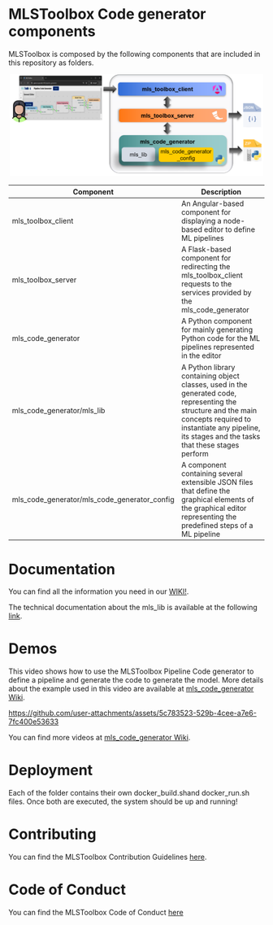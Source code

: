 # MLSToolbox Code generator components

MLSToolbox is composed by the following components that are included in this repository as folders.

<p align="center" width="100%">
   <img src="https://github.com/MLSToolbox/.github/blob/main/media/mls_code_generator/mls_code_generator_architecture.png" alt="MLSToolbox Code Generator architecture" width="500">
</p>

| Component| Description |
| ---------| ----------- |
| mls_toolbox_client | An Angular-based component for displaying a node-based editor to define ML pipelines |
| mls_toolbox_server | A Flask-based component for redirecting the mls_toolbox_client requests to the services provided by the mls_code_generator |
| mls_code_generator | A Python component for mainly generating Python code for the ML pipelines represented in the editor |
| mls_code_generator/mls_lib | A Python library containing object classes, used in the generated code, representing the structure and the main concepts required to instantiate any pipeline, its stages and the tasks that these stages perform |
| mls_code_generator/mls_code_generator_config | A component containing several extensible JSON files that define the graphical elements of the graphical editor representing the predefined steps of a ML pipeline |

# Documentation
You can find all the information you need in our [WIKI!](https://github.com/MLSToolbox/mls_code_generator/wiki).

The technical documentation about the mls_lib is available at the following [link](https://mlstoolbox.github.io/mls_lib/).

# Demos
This video shows how to use the MLSToolbox Pipeline Code generator to define a pipeline and generate the code to generate the model. More details about the example used in this video are available at [mls_code_generator Wiki](https://github.com/MLSToolbox/mls_code_generator/wiki/Diabetes-prediction).

https://github.com/user-attachments/assets/5c783523-529b-4cee-a7e6-7fc400e53633

You can find more videos at [mls_code_generator Wiki](https://github.com/MLSToolbox/mls_code_generator/wiki/Videos).

# Deployment
Each of the folder contains their own docker_build.shand docker_run.sh files. Once both are executed, the system should be up and running!

# Contributing

You can find the MLSToolbox Contribution Guidelines [here](https://github.com/MLS-Toobox/mls_toolbox/blob/main/CONTRIBUTING.md).

# Code of Conduct

You can find the MLSToolbox Code of Conduct [here](https://github.com/MLSToolbox/.github/blob/main/CODE_OF_CONDUCT.md)
